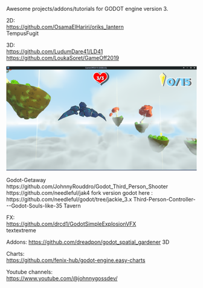 Awesome projects/addons/tutorials for GODOT engine version 3.

2D:  
https://github.com/OsamaElHariri/oriks_lantern  
TempusFugit

3D:  
https://github.com/LudumDare41/LD41  
https://github.com/LoukaSoret/GameOff2019  
<p align="center">
<img width=645.45 height=274.95  src="https://raw.githubusercontent.com/Boyquotes/awesome_Godot3/main/images/GameOff2019.png">
</p>
Godot-Getaway  
https://github.com/JohnnyRouddro/Godot_Third_Person_Shooter  
https://github.com/needleful/jak4 fork version godot here : https://github.com/needleful/godot/tree/jackie_3.x  
Third-Person-Controller---Godot-Souls-like-35  
Tavern  

FX:  
https://github.com/drcd1/GodotSimpleExplosionVFX  
textextreme  

Addons:
https://github.com/dreadpon/godot_spatial_gardener 3D

Charts:  
https://github.com/fenix-hub/godot-engine.easy-charts  

Youtube channels:  
https://www.youtube.com/@johnnygossdev/  
